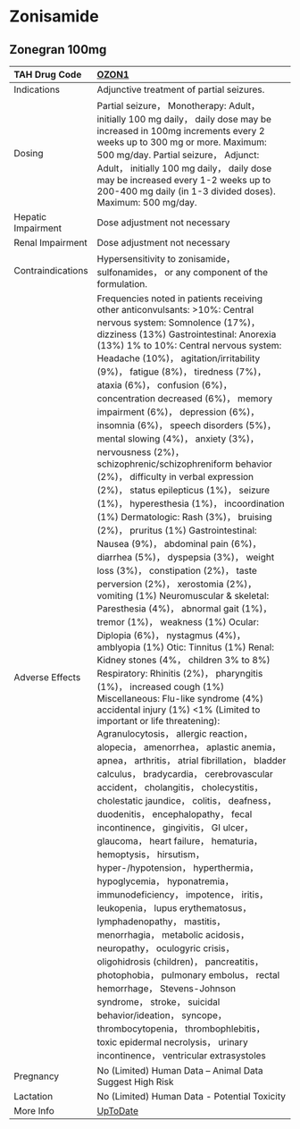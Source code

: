 # Zonisamide

## Zonegran 100mg

| TAH Drug Code      | [OZON1](https://www.tahsda.org.tw/drugs/hissearch.php?drug_code=OZON1)                                                                                                                                                                                                                                                                                                                                                                                                                                                                                                                                                                                                                                                                                                                                                                                                                                                                                                                                                                                                                                                                                                                                                                                                                                                                                                                                                                                                                                                                                                                                                                                                                                                                                                                                                                                                                                                                                                                                                                                                                                                                                                                                                                                                              |
|:-------------------|:------------------------------------------------------------------------------------------------------------------------------------------------------------------------------------------------------------------------------------------------------------------------------------------------------------------------------------------------------------------------------------------------------------------------------------------------------------------------------------------------------------------------------------------------------------------------------------------------------------------------------------------------------------------------------------------------------------------------------------------------------------------------------------------------------------------------------------------------------------------------------------------------------------------------------------------------------------------------------------------------------------------------------------------------------------------------------------------------------------------------------------------------------------------------------------------------------------------------------------------------------------------------------------------------------------------------------------------------------------------------------------------------------------------------------------------------------------------------------------------------------------------------------------------------------------------------------------------------------------------------------------------------------------------------------------------------------------------------------------------------------------------------------------------------------------------------------------------------------------------------------------------------------------------------------------------------------------------------------------------------------------------------------------------------------------------------------------------------------------------------------------------------------------------------------------------------------------------------------------------------------------------------------------|
| Indications        | Adjunctive treatment of partial seizures.                                                                                                                                                                                                                                                                                                                                                                                                                                                                                                                                                                                                                                                                                                                                                                                                                                                                                                                                                                                                                                                                                                                                                                                                                                                                                                                                                                                                                                                                                                                                                                                                                                                                                                                                                                                                                                                                                                                                                                                                                                                                                                                                                                                                                                           |
| Dosing             | Partial seizure， Monotherapy: Adult， initially 100 mg daily， daily dose may be increased in 100mg increments every 2 weeks up to 300 mg or more. Maximum: 500 mg/day. Partial seizure， Adjunct: Adult， initially 100 mg daily， daily dose may be increased every 1-2 weeks up to 200-400 mg daily (in 1-3 divided doses). Maximum: 500 mg/day.                                                                                                                                                                                                                                                                                                                                                                                                                                                                                                                                                                                                                                                                                                                                                                                                                                                                                                                                                                                                                                                                                                                                                                                                                                                                                                                                                                                                                                                                                                                                                                                                                                                                                                                                                                                                                                                                                                                                |
| Hepatic Impairment | Dose adjustment not necessary                                                                                                                                                                                                                                                                                                                                                                                                                                                                                                                                                                                                                                                                                                                                                                                                                                                                                                                                                                                                                                                                                                                                                                                                                                                                                                                                                                                                                                                                                                                                                                                                                                                                                                                                                                                                                                                                                                                                                                                                                                                                                                                                                                                                                                                       |
| Renal Impairment   | Dose adjustment not necessary                                                                                                                                                                                                                                                                                                                                                                                                                                                                                                                                                                                                                                                                                                                                                                                                                                                                                                                                                                                                                                                                                                                                                                                                                                                                                                                                                                                                                                                                                                                                                                                                                                                                                                                                                                                                                                                                                                                                                                                                                                                                                                                                                                                                                                                       |
| Contraindications  | Hypersensitivity to zonisamide， sulfonamides， or any component of the formulation.                                                                                                                                                                                                                                                                                                                                                                                                                                                                                                                                                                                                                                                                                                                                                                                                                                                                                                                                                                                                                                                                                                                                                                                                                                                                                                                                                                                                                                                                                                                                                                                                                                                                                                                                                                                                                                                                                                                                                                                                                                                                                                                                                                                                |
| Adverse Effects    | Frequencies noted in patients receiving other anticonvulsants: >10%: Central nervous system: Somnolence (17%)， dizziness (13%) Gastrointestinal: Anorexia (13%) 1% to 10%: Central nervous system: Headache (10%)， agitation/irritability (9%)， fatigue (8%)， tiredness (7%)， ataxia (6%)， confusion (6%)， concentration decreased (6%)， memory impairment (6%)， depression (6%)， insomnia (6%)， speech disorders (5%)， mental slowing (4%)， anxiety (3%)， nervousness (2%)， schizophrenic/schizophreniform behavior (2%)， difficulty in verbal expression (2%)， status epilepticus (1%)， seizure (1%)， hyperesthesia (1%)， incoordination (1%) Dermatologic: Rash (3%)， bruising (2%)， pruritus (1%) Gastrointestinal: Nausea (9%)， abdominal pain (6%)， diarrhea (5%)， dyspepsia (3%)， weight loss (3%)， constipation (2%)， taste perversion (2%)， xerostomia (2%)， vomiting (1%) Neuromuscular & skeletal: Paresthesia (4%)， abnormal gait (1%)， tremor (1%)， weakness (1%) Ocular: Diplopia (6%)， nystagmus (4%)， amblyopia (1%) Otic: Tinnitus (1%) Renal: Kidney stones (4%， children 3% to 8%) Respiratory: Rhinitis (2%)， pharyngitis (1%)， increased cough (1%) Miscellaneous: Flu-like syndrome (4%) accidental injury (1%) <1% (Limited to important or life threatening): Agranulocytosis， allergic reaction， alopecia， amenorrhea， aplastic anemia， apnea， arthritis， atrial fibrillation， bladder calculus， bradycardia， cerebrovascular accident， cholangitis， cholecystitis， cholestatic jaundice， colitis， deafness， duodenitis， encephalopathy， fecal incontinence， gingivitis， GI ulcer， glaucoma， heart failure， hematuria， hemoptysis， hirsutism， hyper-/hypotension， hyperthermia， hypoglycemia， hyponatremia， immunodeficiency， impotence， iritis， leukopenia， lupus erythematosus， lymphadenopathy， mastitis， menorrhagia， metabolic acidosis， neuropathy， oculogyric crisis， oligohidrosis (children)， pancreatitis， photophobia， pulmonary embolus， rectal hemorrhage， Stevens-Johnson syndrome， stroke， suicidal behavior/ideation， syncope， thrombocytopenia， thrombophlebitis， toxic epidermal necrolysis， urinary incontinence， ventricular extrasystoles |
| Pregnancy          | No (Limited) Human Data – Animal Data Suggest High Risk                                                                                                                                                                                                                                                                                                                                                                                                                                                                                                                                                                                                                                                                                                                                                                                                                                                                                                                                                                                                                                                                                                                                                                                                                                                                                                                                                                                                                                                                                                                                                                                                                                                                                                                                                                                                                                                                                                                                                                                                                                                                                                                                                                                                                             |
| Lactation          | No (Limited) Human Data - Potential Toxicity                                                                                                                                                                                                                                                                                                                                                                                                                                                                                                                                                                                                                                                                                                                                                                                                                                                                                                                                                                                                                                                                                                                                                                                                                                                                                                                                                                                                                                                                                                                                                                                                                                                                                                                                                                                                                                                                                                                                                                                                                                                                                                                                                                                                                                        |
| More Info          | [UpToDate](https://www.uptodate.com/contents/zonisamide-drug-information)                                                                                                                                                                                                                                                                                                                                                                                                                                                                                                                                                                                                                                                                                                                                                                                                                                                                                                                                                                                                                                                                                                                                                                                                                                                                                                                                                                                                                                                                                                                                                                                                                                                                                                                                                                                                                                                                                                                                                                                                                                                                                                                                                                                                           |

